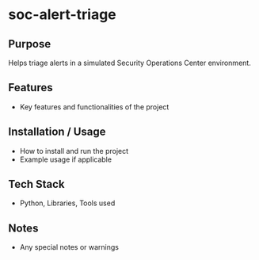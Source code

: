 # soc-alert-triage

## Purpose
Helps triage alerts in a simulated Security Operations Center environment.

## Features
- Key features and functionalities of the project

## Installation / Usage
- How to install and run the project
- Example usage if applicable

## Tech Stack
- Python, Libraries, Tools used

## Notes
- Any special notes or warnings
